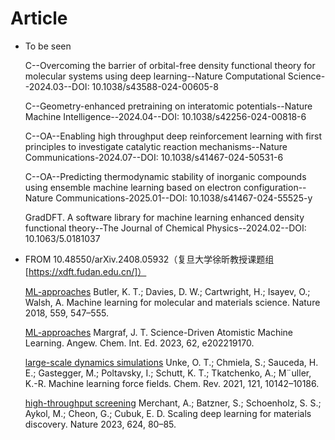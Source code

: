 # Article
* To be seen

  C--Overcoming the barrier of orbital-free density functional theory for molecular systems using deep learning--Nature Computational Science--2024.03--DOI: 10.1038/s43588-024-00605-8

  C--Geometry-enhanced pretraining on interatomic potentials--Nature Machine Intelligence--2024.04--DOI: 10.1038/s42256-024-00818-6

  C--OA--Enabling high throughput deep reinforcement learning with first principles to investigate catalytic reaction mechanisms--Nature Communications-2024.07--DOI: 10.1038/s41467-024-50531-6

  C--OA--Predicting thermodynamic stability of inorganic compounds using ensemble machine learning based on electron configuration--Nature Communications-2025.01--DOI: 10.1038/s41467-024-55525-y

  GradDFT. A software library for machine learning enhanced density functional theory--The Journal of Chemical Physics--2024.02--DOI: 10.1063/5.0181037

* FROM 10.48550/arXiv.2408.05932（复旦大学徐昕教授课题组[https://xdft.fudan.edu.cn/]）

  [ML-approaches](4) Butler, K. T.; Davies, D. W.; Cartwright, H.; Isayev, O.; Walsh, A. Machine learning for molecular and materials science. Nature 2018, 559, 547–555.
  
  [ML-approaches](5) Margraf, J. T. Science-Driven Atomistic Machine Learning. Angew. Chem. Int. Ed. 2023, 62, e202219170.
  
  [large-scale dynamics simulations](6) Unke, O. T.; Chmiela, S.; Sauceda, H. E.; Gastegger, M.; Poltavsky, I.; Schutt, K. T.; Tkatchenko, A.; M¨uller, K.-R. Machine learning force fields. Chem. Rev. 2021, 121, 10142–10186.
  
  [high-throughput screening](7) Merchant, A.; Batzner, S.; Schoenholz, S. S.; Aykol, M.; Cheon, G.; Cubuk, E. D. Scaling deep learning for materials discovery. Nature 2023, 624, 80–85.
